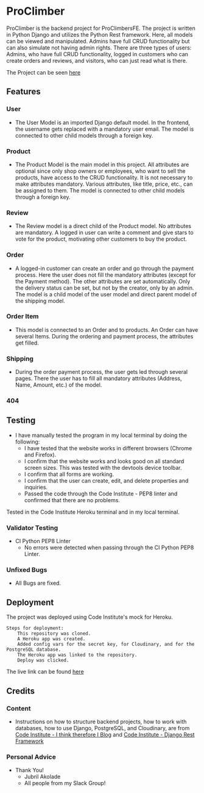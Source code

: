 # ProClimber

ProClimber is the backend project for ProClimbersFE. The project is written in Python Django and utilizes the Python Rest framework. Here, all models can be viewed and manipulated.
Admins have full CRUD functionality but can also simulate not having admin rights. There are three types of users: Admins, who have full CRUD functionality, logged in customers who can create orders and reviews, and visitors, who can just read what is there.

The Project can be seen [here](https://---.herokuapp.com/)

## Features

### User

- The User Model is an imported Django default model. In the frontend, the username gets replaced with a mandatory user email. The model is connected to other child models through a foreign key.

### Product

- The Product Model is the main model in this project. All attributes are optional since only shop owners or employees, who want to sell the products, have access to the CRUD functionality. It is not necessary to make attributes mandatory. Various attributes, like title, price, etc., can be assigned to them. The model is connected to other child models through a foreign key.

### Review

- The Review model is a direct child of the Product model. No attributes are mandatory. A logged in user can write a comment and give stars to vote for the product, motivating other customers to buy the product.

### Order

- A logged-in customer can create an order and go through the payment process. Here the user does not fill the mandatory attributes (except for the Payment method). The other attributes are set automatically. Only the delivery status can be set, but not by the creator, only by an admin. The model is a child model of the user model and direct parent model of the shipping model.

### Order Item

- This model is connected to an Order and to products. An Order can have several Items. During the ordering and payment process, the attributes get filled.

### Shipping

- During the order payment process, the user gets led through several pages. There the user has to fill all mandatory attributes (Address, Name, Amount, etc.) of the model.

### 404

## Testing 

- I have manually tested the program in my local terminal by doing the following:
    - I have tested that the website works in different browsers (Chrome and Firefox).
    - I confirm that the website works and looks good on all standard screen sizes. This was tested with the devtools device toolbar.
    - I confirm that all forms are working.
    - I confirm that the user can create, edit, and delete properties and inquiries.
    - Passed the code through the Code Institute - PEP8 linter and confirmed that there are no problems.

Tested in the Code Institute Heroku terminal and in my local terminal.

### Validator Testing

  - CI Python PEP8 Linter 
     - No errors were detected when passing through the CI Python PEP8 Linter.

### Unfixed Bugs

 - All Bugs are fixed.

## Deployment

The project was deployed using Code Institute's mock for Heroku.

    Steps for deployment:
        This repository was cloned.
        A Heroku app was created.
        Added config vars for the secret key, for Cloudinary, and for the PostgreSQL database.
        The Heroku app was linked to the repository.
        Deploy was clicked.

The live link can be found [here](https://the-shop2-0-d8de1f67b769.herokuapp.com/)

## Credits 

### Content

- Instructions on how to structure backend projects, how to work with databases, how to use Django, PostgreSQL, and Cloudinary, are from [Code Institute - I think therefore I Blog](https://learn.codeinstitute.net/courses/course-v1:CodeInstitute+FST101+2021_T1/courseware/b31493372e764469823578613d11036b/fe4299adcd6743328183aab4e7ec5d13/) and
[Code Institute - Django Rest Framework](https://learn.codeinstitute.net/courses/course-v1:CodeInstitute+FST101+2021_T1/courseware/dc049b343a9b474f8d75822c5fda1582/a706dbb65b2d467a84e1bf67266851b1/)

### Personal Advice

  - Thank You!
    -  Jubril Akolade
    - All people from my Slack Group!